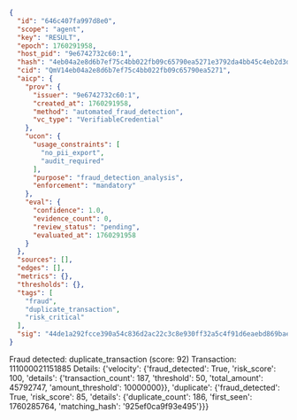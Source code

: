 ```json
{
  "id": "646c407fa997d8e0",
  "scope": "agent",
  "key": "RESULT",
  "epoch": 1760291958,
  "host_pid": "9e6742732c60:1",
  "hash": "4eb04a2e8d6b7ef75c4bb022fb09c65790ea5271e3792da4bb45c4eb2d3d7048",
  "cid": "QmV14eb04a2e8d6b7ef75c4bb022fb09c65790ea5271",
  "aicp": {
    "prov": {
      "issuer": "9e6742732c60:1",
      "created_at": 1760291958,
      "method": "automated_fraud_detection",
      "vc_type": "VerifiableCredential"
    },
    "ucon": {
      "usage_constraints": [
        "no_pii_export",
        "audit_required"
      ],
      "purpose": "fraud_detection_analysis",
      "enforcement": "mandatory"
    },
    "eval": {
      "confidence": 1.0,
      "evidence_count": 0,
      "review_status": "pending",
      "evaluated_at": 1760291958
    }
  },
  "sources": [],
  "edges": [],
  "metrics": {},
  "thresholds": {},
  "tags": [
    "fraud",
    "duplicate_transaction",
    "risk_critical"
  ],
  "sig": "44de1a292fcce390a54c836d2ac22c3c8e930ff32a5c4f91d6eaebd869baec8a"
}
```

Fraud detected: duplicate_transaction (score: 92)
Transaction: 111000021151885
Details: {'velocity': {'fraud_detected': True, 'risk_score': 100, 'details': {'transaction_count': 187, 'threshold': 50, 'total_amount': 45792747, 'amount_threshold': 10000000}}, 'duplicate': {'fraud_detected': True, 'risk_score': 85, 'details': {'duplicate_count': 186, 'first_seen': 1760285764, 'matching_hash': '925ef0ca9f93e495'}}}